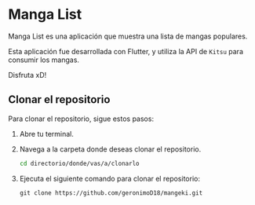 # Manga List

Manga List es una aplicación que muestra una lista de mangas populares.

Esta aplicación fue desarrollada con Flutter, y utiliza la API de `Kitsu` para consumir los mangas.

Disfruta xD!

## Clonar el repositorio

Para clonar el repositorio, sigue estos pasos:

1. Abre tu terminal.

2. Navega a la carpeta donde deseas clonar el repositorio.

   ```bash
   cd directorio/donde/vas/a/clonarlo

3. Ejecuta el siguiente comando para clonar el repositorio:

   ```git
   git clone https://github.com/geronimoD18/mangeki.git